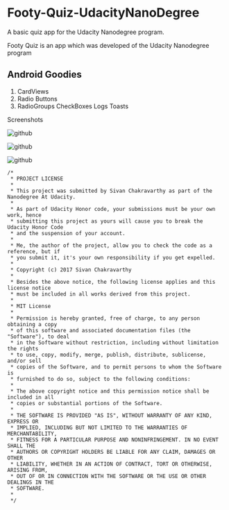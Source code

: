 # Footy-Quiz-UdacityNanoDegree
A basic quiz app for the Udacity Nanodegree program.

Footy Quiz is an app which was developed of the Udacity Nanodegree program

## Android Goodies
1. CardViews
2. Radio Buttons
3. RadioGroups
CheckBoxes
Logs
Toasts

Screenshots

![github](https://user-images.githubusercontent.com/10433759/45821803-b1310280-bd07-11e8-8ca9-599a1ff1c805.png)

![github](https://user-images.githubusercontent.com/10433759/45821819-bc842e00-bd07-11e8-9e7a-d7e0f0c5cb44.png)

![github](https://user-images.githubusercontent.com/10433759/45821845-cc037700-bd07-11e8-8985-4a1cd472b7f4.png)

```
/*
 * PROJECT LICENSE
 *
 * This project was submitted by Sivan Chakravarthy as part of the Nanodegree At Udacity.
 *
 * As part of Udacity Honor code, your submissions must be your own work, hence
 * submitting this project as yours will cause you to break the Udacity Honor Code
 * and the suspension of your account.
 *
 * Me, the author of the project, allow you to check the code as a reference, but if
 * you submit it, it's your own responsibility if you get expelled.
 *
 * Copyright (c) 2017 Sivan Chakravarthy
 *
 * Besides the above notice, the following license applies and this license notice
 * must be included in all works derived from this project.
 *
 * MIT License
 *
 * Permission is hereby granted, free of charge, to any person obtaining a copy
 * of this software and associated documentation files (the "Software"), to deal
 * in the Software without restriction, including without limitation the rights
 * to use, copy, modify, merge, publish, distribute, sublicense, and/or sell
 * copies of the Software, and to permit persons to whom the Software is
 * furnished to do so, subject to the following conditions:
 *
 * The above copyright notice and this permission notice shall be included in all
 * copies or substantial portions of the Software.
 *
 * THE SOFTWARE IS PROVIDED "AS IS", WITHOUT WARRANTY OF ANY KIND, EXPRESS OR
 * IMPLIED, INCLUDING BUT NOT LIMITED TO THE WARRANTIES OF MERCHANTABILITY,
 * FITNESS FOR A PARTICULAR PURPOSE AND NONINFRINGEMENT. IN NO EVENT SHALL THE
 * AUTHORS OR COPYRIGHT HOLDERS BE LIABLE FOR ANY CLAIM, DAMAGES OR OTHER
 * LIABILITY, WHETHER IN AN ACTION OF CONTRACT, TORT OR OTHERWISE, ARISING FROM,
 * OUT OF OR IN CONNECTION WITH THE SOFTWARE OR THE USE OR OTHER DEALINGS IN THE
 * SOFTWARE.
 *
 */
```
